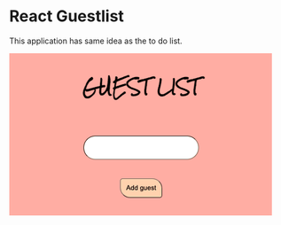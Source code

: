# React Guestlist 

This application has same idea as the to do list.

![Guest_List](https://github.com/AnouarLdn/react-guest-list/blob/master/public/Guest_List.png)

